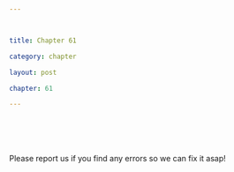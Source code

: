 ```yaml
---



title: Chapter 61

category: chapter

layout: post

chapter: 61 

---
```




<br><br><br><br>
Please report us if you find any errors so we can fix it asap!